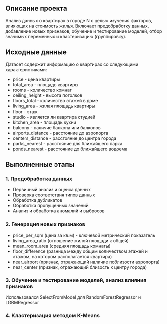 ## Описание проекта
Анализ данных о квартирах в городе N с целью изучения факторов, влияющих на стоимость жилья. Включает предобработку данных, добавление новых признаков, обучение и тестирование моделей, отбор значимых переменных и кластеризацию (группировку).

## Исходные данные
Датасет содержит информацию о квартирах со следующими характеристиками:
-	price - цена квартиры 
-	total_area - площадь квартиры 
-	rooms - количество комнат 
-	ceiling_height - высота потолков 
-	floors_total - количество этажей в доме
-	living_area - жилая площадь квартиры
-	floor - этаж 
-	studio - является ли квартира студией 
-	kitchen_area - площадь кухни
-	balcony - наличие балкона или балконов 
-	airports_distance - расстояние до аэропорта 
-	centers_distance - расстояние до центра города 
-	parks_nearest - расстояние для ближайшего парка 
-	ponds_nearest - расстояние до ближайшего водоема

## Выполненные этапы
### 1. Предобработка данных
- Первичный анализ и оценка данных
- Проверка соответствия типов данных
- Обработка дубликатов
- Обработка пропущенных значений
- Анализ и обработка аномалий и выбросов

### 2. Генерация новых признаков
- price_per_sqm (цена за кв.м) - ключевой метрический показатель
- living_area_ratio (отношение жилой площади к общей)
- mean_room_area (средняя площадь комнаты)
- floor_difference (разница между общим количеством этажей и этажом, на котором располагается квартира)
- near_airport (признак, отражающий наличие поблизости аэропорта)
- near_center (признак, отражающий близость к центру города)

### 3. Обучение и тестирование моделей, анализ влияния признаков
Использовался SelectFromModel для RandomForestRegressor и LGBMRegressor

### 4. Кластеризация методом K-Means
